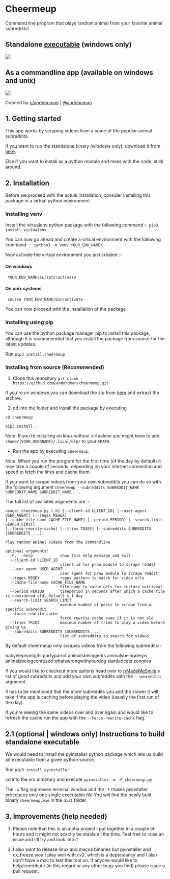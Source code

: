 ﻿# Cheermeup
Command line program that plays random animal from your favorite animal subreddits!

## Standalone [executable](https://github.com/andohuman/cheermeup/releases/latest) (windows only)

![](https://i.imgur.com/uHT9ygp.gif)


## As a commandline app (available on windows and unix)

![](https://i.imgur.com/DPDNtVJ.gif)

Created by [u/andohuman](https://www.reddit.com/user/andohuman) | [@andohuman](https://twitter.com/andohuman)

## 1. Getting started
This app works by scraping videos from a some of the popular animal subreddits.

If you want to run the standalone binary (windows only), download it from [here](https://github.com/andohuman/cheermeup/releases/latest).

Else if you want to install as a python module and mess with the code, stick around.

## 2. Installation

Before we proceed with the actual installation, consider installing this package in a virtual python environment.

### Installing venv
Install the virtualenv python package with the following command :-
```pip3 install virtualenv```

You can now go ahead and create a virtual environment with the following command :-
``` python3 -m venv YOUR_ENV_NAME/```

Now activate the virtual environment you just created :-
#### On windows
``` YOUR_ENV_NAME\Scripts\activate```
#### On unix systems
``` source YOUR_ENV_NAME/bin/activate```

You can now proceed with the installation of the package

### Installing using pip
You can use the python package manager pip to install this package, although it is recommended that you install the package from source for the latest updates.

Run ```pip3 install cheermeup```

### Installing from source (Recommended)
1. Clone this repository
```git clone https://github.com/andohuman/cheermeup.git```

If you're on windows you can download the zip from [here](https://github.com/andohuman/cheermeup/archive/master.zip) and extract the archive.

2. cd into the folder and install the package by executing

```cd cheermeup```

```pip3 install .```

Note: If you're installing on linux without virtualenv you might have to add ```/home/{YOUR_USERNAME}/.local/bin/``` to your ```$PATH```.

* Run the app by executing ```cheermeup```.

Note: When you run the program for the first time (of the day by default) it may take a couple of seconds, depending on your internet connection and speed to fetch the links and cache them.

If you want to scrape videos from your own subreddits you can do so with the following argument
```cheermeup --subreddits SUBREDDIT_NAME SUBREDDIT_NAME SUBREDDIT_NAME ...```

The full list of available arguments are :-
```
usage: cheermeup.py [-h] [--client-id CLIENT_ID] [--user-agent USER_AGENT] [--regex REGEX] 
[--cache-file-name CACHE_FILE_NAME] [--period PERIOD] [--search-limit SEARCH_LIMIT] 
[--force-rewrite-cache] [--tries TRIES] [--subreddits SUBREDDITS [SUBREDDITS ...]]

Play random animal videos from the commandline

optional arguments:
  -h, --help            show this help message and exit
  --client-id CLIENT_ID
                        client id for praw module to scrape reddit
  --user-agent USER_AGENT
                        user agent for praw module to scrape reddit
  --regex REGEX         regex pattern to match for video urls
  --cache-file-name CACHE_FILE_NAME
                        file name to cache urls for furture retrieval
  --period PERIOD       timeperiod in seconds after which a cache file is considered old. Default = 1 day
  --search-limit SEARCH_LIMIT
                        maximum number of posts to scrape from a specific subreddit
  --force-rewrite-cache
                        force rewrite cache even if it is not old
  --tries TRIES         maximum number of tries to play a video before giving up
  --subreddits SUBREDDITS [SUBREDDITS ...]
                        list of subreddits to search for videos
```

By default cheermeup only scrapes videos from the following subreddits:- 

babyelephantgifs
partyparrot
animalsbeingjerks
animalsbeingderps
animalsbeingconfused
whatswrongwithyourdog
startledcats
zoomies

If you would like to checkout more options head over to [r/MadeMeSmile](https://www.reddit.com/r/MadeMeSmile/wiki/related-sub-suggestions)'s list of good subreddits and add your own subreddits with the ```--subreddits``` argument.

It has to be mentioned that the more subreddits you add the slower it will take if the app is caching before playing the video (usually the first run of the day).

If you're seeing the same videos over and over again and would like to refresh the cache run the app with the ```--force-rewrite-cache``` flag.

## 2.1 (optional | windows only)  Instructions to build standalone executable 
We would need to install the pyinstaller python package which lets us build an executable from a given python source.

Run ```pip3 install pyinstaller```

cd into the src directory and execute
```pyinstaller -w -F cheermeup.py```

The ```-w``` flag supresses terminal window and the ```-F``` makes pyinstaller procduces only one single executable file
You will find the newly built binary ```cheermeup.exe``` in the ```dist``` folder.



## 3. Improvements (help needed)

1. Please note that this is an alpha project I put together in a couple of hours and it might not exactly be stable all the time. Feel free to raise an issue and I'll try and look into it

2. I also want to release linux and macos binaries but pyinstaller and cx_freeze won't play well with cv2, which is a dependancy and I also don't have a mac to test this tool on. If anyone would like to help/contribute (in this regard or any other bugs you find) please issue a pull request.
